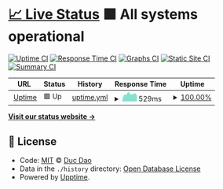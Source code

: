 # [📈 Live Status](https://dhduc.github.io/uptime) <!--live status--> **🟩 All systems operational**

[![Uptime CI](https://github.com/koj-co/upptime/workflows/Uptime%20CI/badge.svg)](https://github.com/koj-co/upptime/actions?query=workflow%3A%22Uptime+CI%22)
[![Response Time CI](https://github.com/koj-co/upptime/workflows/Response%20Time%20CI/badge.svg)](https://github.com/koj-co/upptime/actions?query=workflow%3A%22Response+Time+CI%22)
[![Graphs CI](https://github.com/koj-co/upptime/workflows/Graphs%20CI/badge.svg)](https://github.com/koj-co/upptime/actions?query=workflow%3A%22Graphs+CI%22)
[![Static Site CI](https://github.com/koj-co/upptime/workflows/Static%20Site%20CI/badge.svg)](https://github.com/koj-co/upptime/actions?query=workflow%3A%22Static+Site+CI%22)
[![Summary CI](https://github.com/koj-co/upptime/workflows/Summary%20CI/badge.svg)](https://github.com/koj-co/upptime/actions?query=workflow%3A%22Summary+CI%22)

<!--start: status pages-->
<!-- This summary is generated by Upptime (https://github.com/upptime/upptime) -->
<!-- Do not edit this manually, your changes will be overwritten -->
<!-- prettier-ignore -->
| URL | Status | History | Response Time | Uptime |
| --- | ------ | ------- | ------------- | ------ |
| <img alt="" src="https://favicons.githubusercontent.com/up.engo.pro" height="13"> [Uptime](http://up.engo.pro) | 🟩 Up | [uptime.yml](https://github.com/dhduc/uptime/commits/HEAD/history/uptime.yml) | <details><summary><img alt="Response time graph" src="./graphs/uptime/response-time-week.png" height="20"> 529ms</summary><br><a href="https://up.engo.pro/history/uptime"><img alt="Response time 469" src="https://img.shields.io/endpoint?url=https%3A%2F%2Fraw.githubusercontent.com%2Fdhduc%2Fuptime%2FHEAD%2Fapi%2Fuptime%2Fresponse-time.json"></a><br><a href="https://up.engo.pro/history/uptime"><img alt="24-hour response time 571" src="https://img.shields.io/endpoint?url=https%3A%2F%2Fraw.githubusercontent.com%2Fdhduc%2Fuptime%2FHEAD%2Fapi%2Fuptime%2Fresponse-time-day.json"></a><br><a href="https://up.engo.pro/history/uptime"><img alt="7-day response time 529" src="https://img.shields.io/endpoint?url=https%3A%2F%2Fraw.githubusercontent.com%2Fdhduc%2Fuptime%2FHEAD%2Fapi%2Fuptime%2Fresponse-time-week.json"></a><br><a href="https://up.engo.pro/history/uptime"><img alt="30-day response time 470" src="https://img.shields.io/endpoint?url=https%3A%2F%2Fraw.githubusercontent.com%2Fdhduc%2Fuptime%2FHEAD%2Fapi%2Fuptime%2Fresponse-time-month.json"></a><br><a href="https://up.engo.pro/history/uptime"><img alt="1-year response time 469" src="https://img.shields.io/endpoint?url=https%3A%2F%2Fraw.githubusercontent.com%2Fdhduc%2Fuptime%2FHEAD%2Fapi%2Fuptime%2Fresponse-time-year.json"></a></details> | <details><summary><a href="https://up.engo.pro/history/uptime">100.00%</a></summary><a href="https://up.engo.pro/history/uptime"><img alt="All-time uptime 100.00%" src="https://img.shields.io/endpoint?url=https%3A%2F%2Fraw.githubusercontent.com%2Fdhduc%2Fuptime%2FHEAD%2Fapi%2Fuptime%2Fuptime.json"></a><br><a href="https://up.engo.pro/history/uptime"><img alt="24-hour uptime 100.00%" src="https://img.shields.io/endpoint?url=https%3A%2F%2Fraw.githubusercontent.com%2Fdhduc%2Fuptime%2FHEAD%2Fapi%2Fuptime%2Fuptime-day.json"></a><br><a href="https://up.engo.pro/history/uptime"><img alt="7-day uptime 100.00%" src="https://img.shields.io/endpoint?url=https%3A%2F%2Fraw.githubusercontent.com%2Fdhduc%2Fuptime%2FHEAD%2Fapi%2Fuptime%2Fuptime-week.json"></a><br><a href="https://up.engo.pro/history/uptime"><img alt="30-day uptime 100.00%" src="https://img.shields.io/endpoint?url=https%3A%2F%2Fraw.githubusercontent.com%2Fdhduc%2Fuptime%2FHEAD%2Fapi%2Fuptime%2Fuptime-month.json"></a><br><a href="https://up.engo.pro/history/uptime"><img alt="1-year uptime 100.00%" src="https://img.shields.io/endpoint?url=https%3A%2F%2Fraw.githubusercontent.com%2Fdhduc%2Fuptime%2FHEAD%2Fapi%2Fuptime%2Fuptime-year.json"></a></details>

<!--end: status pages-->

[**Visit our status website →**](https://dhduc.github.io/uptime)

## 📄 License

- Code: [MIT](./LICENSE) © [Duc Dao](https://ducdh.com)
- Data in the `./history` directory: [Open Database License](https://opendatacommons.org/licenses/odbl/1-0/)
- Powered by [Upptime](https://github.com/upptime/upptime).

